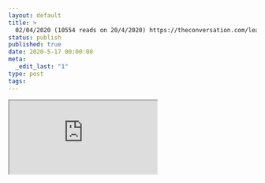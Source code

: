```yaml
---
layout: default
title: >
  02/04/2020 (10554 reads on 20/4/2020) https://theconversation.com/leaders-as-healers-ancient-greek-ideas-on-the-health-of-the-body-politic-135028
status: publish
published: true
date: 2020-5-17 00:00:00
meta:
  _edit_last: "1"
type: post
tags:
---
```

<div  id="qrcode"></div>
<div>
<iframe src="https://researchers.mq.edu.au/en/clippings/02042020-10554-reads-on-2042020-httpstheconversationcomleaders-as">
</iframe>
</div>

<script type="text/javascript" src="/js/qr/qrcode.js"></script>
<script type="text/javascript">
new QRCode(document.getElementById("qrcode"), "https://researchers.mq.edu.au/en/clippings/02042020-10554-reads-on-2042020-httpstheconversationcomleaders-as");
</script>
        